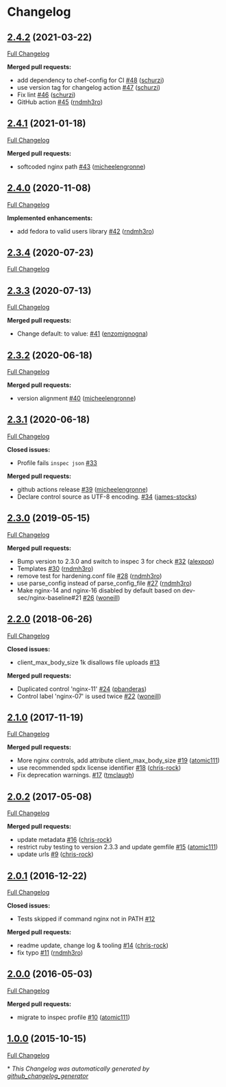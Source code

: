 # Changelog

## [2.4.2](https://github.com/dev-sec/nginx-baseline/tree/2.4.2) (2021-03-22)

[Full Changelog](https://github.com/dev-sec/nginx-baseline/compare/2.4.1...2.4.2)

**Merged pull requests:**

- add dependency to chef-config for CI [\#48](https://github.com/dev-sec/nginx-baseline/pull/48) ([schurzi](https://github.com/schurzi))
- use version tag for changelog action [\#47](https://github.com/dev-sec/nginx-baseline/pull/47) ([schurzi](https://github.com/schurzi))
- Fix lint [\#46](https://github.com/dev-sec/nginx-baseline/pull/46) ([schurzi](https://github.com/schurzi))
- GitHub action [\#45](https://github.com/dev-sec/nginx-baseline/pull/45) ([rndmh3ro](https://github.com/rndmh3ro))

## [2.4.1](https://github.com/dev-sec/nginx-baseline/tree/2.4.1) (2021-01-18)

[Full Changelog](https://github.com/dev-sec/nginx-baseline/compare/2.4.0...2.4.1)

**Merged pull requests:**

- softcoded nginx path [\#43](https://github.com/dev-sec/nginx-baseline/pull/43) ([micheelengronne](https://github.com/micheelengronne))

## [2.4.0](https://github.com/dev-sec/nginx-baseline/tree/2.4.0) (2020-11-08)

[Full Changelog](https://github.com/dev-sec/nginx-baseline/compare/2.3.4...2.4.0)

**Implemented enhancements:**

- add fedora to valid users library [\#42](https://github.com/dev-sec/nginx-baseline/pull/42) ([rndmh3ro](https://github.com/rndmh3ro))

## [2.3.4](https://github.com/dev-sec/nginx-baseline/tree/2.3.4) (2020-07-23)

[Full Changelog](https://github.com/dev-sec/nginx-baseline/compare/2.3.3...2.3.4)

## [2.3.3](https://github.com/dev-sec/nginx-baseline/tree/2.3.3) (2020-07-13)

[Full Changelog](https://github.com/dev-sec/nginx-baseline/compare/2.3.2...2.3.3)

**Merged pull requests:**

- Change default: to value: [\#41](https://github.com/dev-sec/nginx-baseline/pull/41) ([enzomignogna](https://github.com/enzomignogna))

## [2.3.2](https://github.com/dev-sec/nginx-baseline/tree/2.3.2) (2020-06-18)

[Full Changelog](https://github.com/dev-sec/nginx-baseline/compare/2.3.1...2.3.2)

**Merged pull requests:**

- version alignment [\#40](https://github.com/dev-sec/nginx-baseline/pull/40) ([micheelengronne](https://github.com/micheelengronne))

## [2.3.1](https://github.com/dev-sec/nginx-baseline/tree/2.3.1) (2020-06-18)

[Full Changelog](https://github.com/dev-sec/nginx-baseline/compare/2.3.0...2.3.1)

**Closed issues:**

- Profile fails `inspec json` [\#33](https://github.com/dev-sec/nginx-baseline/issues/33)

**Merged pull requests:**

- github actions release [\#39](https://github.com/dev-sec/nginx-baseline/pull/39) ([micheelengronne](https://github.com/micheelengronne))
- Declare control source as UTF-8 encoding. [\#34](https://github.com/dev-sec/nginx-baseline/pull/34) ([james-stocks](https://github.com/james-stocks))

## [2.3.0](https://github.com/dev-sec/nginx-baseline/tree/2.3.0) (2019-05-15)

[Full Changelog](https://github.com/dev-sec/nginx-baseline/compare/2.2.0...2.3.0)

**Merged pull requests:**

- Bump version to 2.3.0 and switch to inspec 3 for check [\#32](https://github.com/dev-sec/nginx-baseline/pull/32) ([alexpop](https://github.com/alexpop))
- Templates [\#30](https://github.com/dev-sec/nginx-baseline/pull/30) ([rndmh3ro](https://github.com/rndmh3ro))
- remove test for hardening.conf file [\#28](https://github.com/dev-sec/nginx-baseline/pull/28) ([rndmh3ro](https://github.com/rndmh3ro))
- use parse\_config instead of parse\_config\_file [\#27](https://github.com/dev-sec/nginx-baseline/pull/27) ([rndmh3ro](https://github.com/rndmh3ro))
- Make nginx-14 and nginx-16 disabled by default based on dev-sec/nginx-baseline\#21 [\#26](https://github.com/dev-sec/nginx-baseline/pull/26) ([woneill](https://github.com/woneill))

## [2.2.0](https://github.com/dev-sec/nginx-baseline/tree/2.2.0) (2018-06-26)

[Full Changelog](https://github.com/dev-sec/nginx-baseline/compare/2.1.0...2.2.0)

**Closed issues:**

- client\_max\_body\_size 1k disallows file uploads [\#13](https://github.com/dev-sec/nginx-baseline/issues/13)

**Merged pull requests:**

- Duplicated control 'nginx-11' [\#24](https://github.com/dev-sec/nginx-baseline/pull/24) ([pbanderas](https://github.com/pbanderas))
- Control label 'nginx-07' is used twice [\#22](https://github.com/dev-sec/nginx-baseline/pull/22) ([woneill](https://github.com/woneill))

## [2.1.0](https://github.com/dev-sec/nginx-baseline/tree/2.1.0) (2017-11-19)

[Full Changelog](https://github.com/dev-sec/nginx-baseline/compare/2.0.2...2.1.0)

**Merged pull requests:**

- More nginx controls, add attribute client\_max\_body\_size [\#19](https://github.com/dev-sec/nginx-baseline/pull/19) ([atomic111](https://github.com/atomic111))
- use recommended spdx license identifier [\#18](https://github.com/dev-sec/nginx-baseline/pull/18) ([chris-rock](https://github.com/chris-rock))
- Fix deprecation warnings. [\#17](https://github.com/dev-sec/nginx-baseline/pull/17) ([tmclaugh](https://github.com/tmclaugh))

## [2.0.2](https://github.com/dev-sec/nginx-baseline/tree/2.0.2) (2017-05-08)

[Full Changelog](https://github.com/dev-sec/nginx-baseline/compare/2.0.1...2.0.2)

**Merged pull requests:**

- update metadata [\#16](https://github.com/dev-sec/nginx-baseline/pull/16) ([chris-rock](https://github.com/chris-rock))
- restrict ruby testing to version 2.3.3 and update gemfile [\#15](https://github.com/dev-sec/nginx-baseline/pull/15) ([atomic111](https://github.com/atomic111))
- update urls [\#9](https://github.com/dev-sec/nginx-baseline/pull/9) ([chris-rock](https://github.com/chris-rock))

## [2.0.1](https://github.com/dev-sec/nginx-baseline/tree/2.0.1) (2016-12-22)

[Full Changelog](https://github.com/dev-sec/nginx-baseline/compare/2.0.0...2.0.1)

**Closed issues:**

- Tests skipped if command nginx not in PATH [\#12](https://github.com/dev-sec/nginx-baseline/issues/12)

**Merged pull requests:**

- readme update, change log & tooling [\#14](https://github.com/dev-sec/nginx-baseline/pull/14) ([chris-rock](https://github.com/chris-rock))
- fix typo [\#11](https://github.com/dev-sec/nginx-baseline/pull/11) ([rndmh3ro](https://github.com/rndmh3ro))

## [2.0.0](https://github.com/dev-sec/nginx-baseline/tree/2.0.0) (2016-05-03)

[Full Changelog](https://github.com/dev-sec/nginx-baseline/compare/1.0.0...2.0.0)

**Merged pull requests:**

- migrate to inspec profile [\#10](https://github.com/dev-sec/nginx-baseline/pull/10) ([atomic111](https://github.com/atomic111))

## [1.0.0](https://github.com/dev-sec/nginx-baseline/tree/1.0.0) (2015-10-15)

[Full Changelog](https://github.com/dev-sec/nginx-baseline/compare/2661c2a3199aa2dd9823f292c15c786a785149ab...1.0.0)



\* *This Changelog was automatically generated by [github_changelog_generator](https://github.com/github-changelog-generator/github-changelog-generator)*

